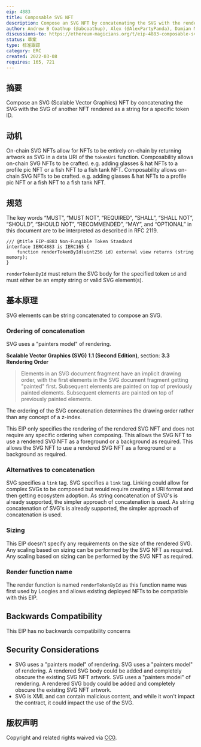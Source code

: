 ```yaml
---
eip: 4883
title: Composable SVG NFT
description: Compose an SVG NFT by concatenating the SVG with the rendered SVG of another NFT.
author: Andrew B Coathup (@abcoathup), Alex (@AlexPartyPanda), Damian Martinelli (@damianmarti), blockdev (@0xbok), Austin Griffith (@austintgriffith)
discussions-to: https://ethereum-magicians.org/t/eip-4883-composable-svg-nft/8765
status: 草案
type: 标准跟踪
category: ERC
created: 2022-03-08
requires: 165, 721
---
```


## 摘要

Compose an SVG (Scalable Vector Graphics) NFT by concatenating the SVG with the SVG of another NFT rendered as a string for a specific token ID.

## 动机

On-chain SVG NFTs allow for NFTs to be entirely on-chain by returning artwork as SVG in a data URI of the `tokenUri` function. Composability allows on-chain SVG NFTs to be crafted. e.g. adding glasses & hat NFTs to a profile pic NFT or a fish NFT to a fish tank NFT. Composability allows on-chain SVG NFTs to be crafted. e.g. adding glasses & hat NFTs to a profile pic NFT or a fish NFT to a fish tank NFT.

## 规范
The key words “MUST”, “MUST NOT”, “REQUIRED”, “SHALL”, “SHALL NOT”, “SHOULD”, “SHOULD NOT”, “RECOMMENDED”, “MAY”, and “OPTIONAL” in this document are to be interpreted as described in RFC 2119.

```solidity
/// @title EIP-4883 Non-Fungible Token Standard
interface IERC4883 is IERC165 {
    function renderTokenById(uint256 id) external view returns (string memory);
}
```

`renderTokenById` must return the SVG body for the specified token `id` and must either be an empty string or valid SVG element(s).

## 基本原理

SVG elements can be string concatenated to compose an SVG.

### Ordering of concatenation

SVG uses a "painters model" of rendering.

**Scalable Vector Graphics (SVG) 1.1 (Second Edition)**, section: **3.3 Rendering Order**
> Elements in an SVG document fragment have an implicit drawing order, with the first elements in the SVG document fragment getting "painted" first. Subsequent elements are painted on top of previously painted elements. Subsequent elements are painted on top of previously painted elements.

The ordering of the SVG concatenation determines the drawing order rather than any concept of a z-index.

This EIP only specifies the rendering of the rendered SVG NFT and does not require any specific ordering when composing.  This allows the SVG NFT to use a rendered SVG NFT as a foreground or a background as required.  This allows the SVG NFT to use a rendered SVG NFT as a foreground or a background as required.

### Alternatives to concatenation

SVG specifies a `link` tag.  SVG specifies a `link` tag.  Linking could allow for complex SVGs to be composed but would require creating a URI format and then getting ecosystem adoption.  As string concatenation of SVG's is already supported, the simpler approach of concatenation is used.  As string concatenation of SVG's is already supported, the simpler approach of concatenation is used.

### Sizing

This EIP doesn't specify any requirements on the size of the rendered SVG.  Any scaling based on sizing can be performed by the SVG NFT as required.  Any scaling based on sizing can be performed by the SVG NFT as required.

### Render function name

The render function is named `renderTokenById` as this function name was first used by Loogies and allows existing deployed NFTs to be compatible with this EIP.

## Backwards Compatibility
This EIP has no backwards compatibility concerns


## Security Considerations

- SVG uses a "painters model" of rendering. SVG uses a "painters model" of rendering. A rendered SVG body could be added and completely obscure the existing SVG NFT artwork. SVG uses a "painters model" of rendering. A rendered SVG body could be added and completely obscure the existing SVG NFT artwork.
- SVG is XML and can contain malicious content, and while it won't impact the contract, it could impact the use of the SVG.

## 版权声明
Copyright and related rights waived via [CC0](../LICENSE.md).

